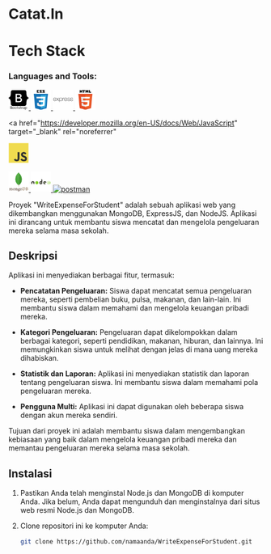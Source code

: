 # Catat.In

# Tech Stack
<h3 align="left">Languages and Tools:</h3>
<p align="left">
  <a href="https://getbootstrap.com" target="_blank" rel="noreferrer">
    <img
      src="https://raw.githubusercontent.com/devicons/devicon/master/icons/bootstrap/bootstrap-plain-wordmark.svg"
      alt="bootstrap"
      width="40"
      height="40"
    />
  </a>

  <a href="https://www.w3schools.com/css/" target="_blank" rel="noreferrer">
    <img
      src="https://raw.githubusercontent.com/devicons/devicon/master/icons/css3/css3-original-wordmark.svg"
      alt="css3"
      width="40"
      height="40"
    />
  </a>

  <a href="https://expressjs.com" target="_blank" rel="noreferrer">
    <img
      src="https://raw.githubusercontent.com/devicons/devicon/master/icons/express/express-original-wordmark.svg"
      alt="express"
      width="40"
      height="40"
    />
  </a>

  <a href="https://www.w3.org/html/" target="_blank" rel="noreferrer">
    <img
      src="https://raw.githubusercontent.com/devicons/devicon/master/icons/html5/html5-original-wordmark.svg"
      alt="html5"
      width="40"
      height="40"
    />
  </a>
  
  <a
  href="https://developer.mozilla.org/en-US/docs/Web/JavaScript"
  target="_blank"
  rel="noreferrer"
>
  <img
    src="https://raw.githubusercontent.com/devicons/devicon/master/icons/javascript/javascript-original.svg"
    alt="javascript"
    width="40"
    height="40"
  />
</a>

  <a href="https://www.mongodb.com/" target="_blank" rel="noreferrer">
    <img
      src="https://raw.githubusercontent.com/devicons/devicon/master/icons/mongodb/mongodb-original-wordmark.svg"
      alt="mongodb"
      width="40"
      height="40"
    />
  </a>

  <a href="https://nodejs.org" target="_blank" rel="noreferrer">
    <img
      src="https://raw.githubusercontent.com/devicons/devicon/master/icons/nodejs/nodejs-original-wordmark.svg"
      alt="nodejs"
      width="40"
      height="40"
    />
  </a>
  <a href="https://postman.com" target="_blank" rel="noreferrer">
    <img
      src="https://www.vectorlogo.zone/logos/getpostman/getpostman-icon.svg"
      alt="postman"
      width="40"
      height="40"
    />
  </a>
</p>






Proyek "WriteExpenseForStudent" adalah sebuah aplikasi web yang dikembangkan menggunakan MongoDB, ExpressJS, dan NodeJS. Aplikasi ini dirancang untuk membantu siswa mencatat dan mengelola pengeluaran mereka selama masa sekolah.

## Deskripsi

Aplikasi ini menyediakan berbagai fitur, termasuk:

- **Pencatatan Pengeluaran:** Siswa dapat mencatat semua pengeluaran mereka, seperti pembelian buku, pulsa, makanan, dan lain-lain. Ini membantu siswa dalam memahami dan mengelola keuangan pribadi mereka.

- **Kategori Pengeluaran:** Pengeluaran dapat dikelompokkan dalam berbagai kategori, seperti pendidikan, makanan, hiburan, dan lainnya. Ini memungkinkan siswa untuk melihat dengan jelas di mana uang mereka dihabiskan.

- **Statistik dan Laporan:** Aplikasi ini menyediakan statistik dan laporan tentang pengeluaran siswa. Ini membantu siswa dalam memahami pola pengeluaran mereka.

- **Pengguna Multi:** Aplikasi ini dapat digunakan oleh beberapa siswa dengan akun mereka sendiri.

Tujuan dari proyek ini adalah membantu siswa dalam mengembangkan kebiasaan yang baik dalam mengelola keuangan pribadi mereka dan memantau pengeluaran mereka selama masa sekolah.

## Instalasi

1. Pastikan Anda telah menginstal Node.js dan MongoDB di komputer Anda. Jika belum, Anda dapat mengunduh dan menginstalnya dari situs web resmi Node.js dan MongoDB.

2. Clone repositori ini ke komputer Anda:

   ```bash
   git clone https://github.com/namaanda/WriteExpenseForStudent.git
